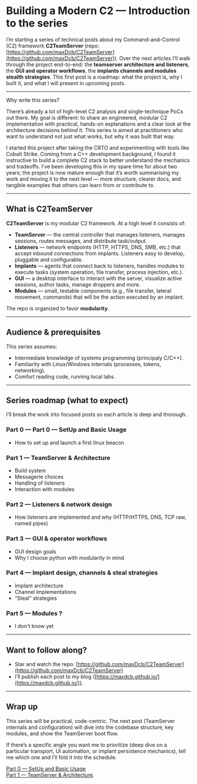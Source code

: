 # Building a Modern C2 — Introduction to the series

I’m starting a series of technical posts about my Command-and-Control (C2) framework **C2TeamServer** (repo: [https://github.com/maxDcb/C2TeamServer](https://github.com/maxDcb/C2TeamServer)). Over the next articles I’ll walk through the project end-to-end: the **teamserver architecture and listeners**, the **GUI and operator workflows**, the **implants channels and modules stealth strategies**. This first post is a roadmap: what the project is, why I built it, and what I will present in upcoming posts.

---

Why write this series?

There’s already a lot of high-level C2 analysis and single-technique PoCs out there. My goal is different: to share an engineered, modular C2 implementation with practical, hands-on explanations and a clear look at the architecture decisions behind it. This series is aimed at practitioners who want to understand not just what works, but why it was built that way.

I started this project after taking the CRTO and experimenting with tools like Cobalt Strike. Coming from a C++ development background, I found it instructive to build a complete C2 stack to better understand the mechanics and tradeoffs. I’ve been developing this in my spare time for about two years; the project is now mature enough that it’s worth summarising my work and moving it to the next level — more structure, clearer docs, and tangible examples that others can learn from or contribute to.

---

## What is **C2TeamServer** 

**C2TeamServer** is my modular C2 framework. At a high level it consists of:

* **TeamServer** — the central controller that manages listeners, manages sessions, routes messages, and distribute task/output.
* **Listeners** — network endpoints (HTTP, HTTPS, DNS, SMB, etc.) that accept inbound connections from implants. Listeners easy to develop, pluggable and configurable.
* **Implants** — agents that connect back to listeners, handles modules to execute tasks (system operation, file transfer, process injection, etc.).
* **GUI** — a desktop interface to interact with the server, visualize active sessions, author tasks, manage droppers and more.
* **Modules** — small, testable components (e.g., file transfer, lateral movement, commands) that will be the action executed by an implant.

The repo is organized to favor **modularity**.

---

## Audience & prerequisites

This series assumes:

* Intermediate knowledge of systems programming (principaly C/C++).
* Familiarity with Linux/Windows internals (processes, tokens, networking).
* Comfort reading code, running local labs.

---

## Series roadmap (what to expect)

I’ll break the work into focused posts so each article is deep and thorough.

### Part 0 — Part 0 — SetUp and Basic Usage

* How to set up and launch a first linux beacon

### Part 1 — TeamServer & Architecture

* Build system
* Messagerie choices
* Handling of listeners
* Interaction with modules

### Part 2 — Listeners & network design

* How listeners are implemented and why (HTTP/HTTPS, DNS, TCP raw, named pipes)

### Part 3 — GUI & operator workflows

* GUI design goals
* Why I choose python with modularity in mind

### Part 4 — Implant design, channels & steal strategies

* Implant architecture
* Channel implementations
* “Steal” strategies

### Part 5 — Modules ?

* I don't know yet

---

## Want to follow along?

* Star and watch the repo: [https://github.com/maxDcb/C2TeamServer](https://github.com/maxDcb/C2TeamServer)
* I’ll publish each post to my blog ([https://maxdcb.github.io/](https://maxdcb.github.io/)).

---

## Wrap up

This series will be practical, code-centric. The next post (TeamServer internals and configuration) will dive into the codebase structure, key modules, and show the TeamServer boot flow.

If there’s a specific angle you want me to prioritize (deep dive on a particular transport, UI automation, or implant persistence mechanics), tell me which one and I’ll fold it into the schedule.

[Part 0 — SetUp and Basic Usage](./Part0SetUpAndBasicUsage.md)  
[Part 1 — TeamServer & Architecture](./Part1TeamServerAndArchitecture.md).

